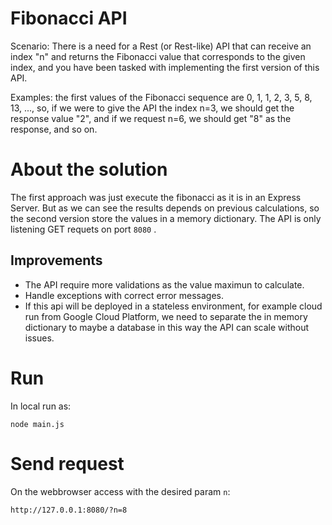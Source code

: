 # Fibonacci API

Scenario: There is a need for a Rest (or Rest-like) API that can receive an index "n" and returns the Fibonacci value that corresponds to the given index, and you have been tasked with implementing the first version of this API.

Examples: the first values of the Fibonacci sequence are 0, 1, 1, 2, 3, 5, 8, 13, ..., so, if we were to give the API the index n=3, we should get the response value "2", and if we request n=6, we should get "8" as the response, and so on.

# About the solution

The first approach was just execute the fibonacci as it is in an Express Server.
But as we can see the results depends on previous calculations, so the second version store the values in a memory dictionary.
The API is only listening GET requets on port `8080` .

## Improvements

- The API require more validations as the value maximun to calculate.
- Handle exceptions with correct error messages.
- If this api will be deployed in a stateless environment, for example cloud run from Google Cloud Platform, we need to separate the in memory dictionary to maybe a database in this way the API can scale without issues.

# Run

In local run as:

```
node main.js
```

# Send request

On the webbrowser access with the desired param `n`:

```
http://127.0.0.1:8080/?n=8
```
